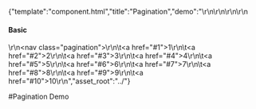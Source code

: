 {"template":"component.html","title":"Pagination","demo":"<style>\r\n\t.fs-pagination-page.fs-pagination-active { font-weight: 700; }\r\n</style>\r\n\r\n<script>\r\n\t$(function() {\r\n\t\t$(\".pagination\").pagination();\r\n\t});\r\n</script>\r\n\r\n<h4>Basic</h4>\r\n<nav class=\"pagination\">\r\n\t<a href=\"#1\">1</a>\r\n\t<a href=\"#2\">2</a>\r\n\t<a href=\"#3\">3</a>\r\n\t<a href=\"#4\">4</a>\r\n\t<a href=\"#5\">5</a>\r\n\t<a href=\"#6\">6</a>\r\n\t<a href=\"#7\">7</a>\r\n\t<a href=\"#8\">8</a>\r\n\t<a href=\"#9\">9</a>\r\n\t<a href=\"#10\">10</a>\r\n</nav>","asset_root":"../"}

 #Pagination Demo